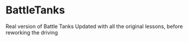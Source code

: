# BattleTanks
Real version of Battle Tanks
Updated with all the original lessons, before reworking the driving
